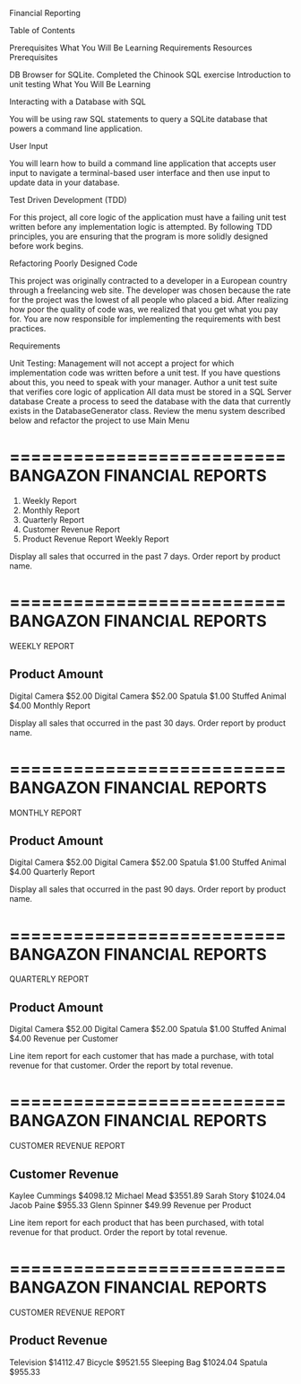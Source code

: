 ﻿Financial Reporting

Table of Contents

Prerequisites
What You Will Be Learning
Requirements
Resources
Prerequisites

DB Browser for SQLite.
Completed the Chinook SQL exercise
Introduction to unit testing
What You Will Be Learning

Interacting with a Database with SQL

You will be using raw SQL statements to query a SQLite database that powers a command line application.

User Input

You will learn how to build a command line application that accepts user input to navigate a terminal-based user interface and then use input to update data in your database.

Test Driven Development (TDD)

For this project, all core logic of the application must have a failing unit test written before any implementation logic is attempted. By following TDD principles, you are ensuring that the program is more solidly designed before work begins.

Refactoring Poorly Designed Code

This project was originally contracted to a developer in a European country through a freelancing web site. The developer was chosen because the rate for the project was the lowest of all people who placed a bid. After realizing how poor the quality of code was, we realized that you get what you pay for. You are now responsible for implementing the requirements with best practices.

Requirements

Unit Testing: Management will not accept a project for which implementation code was written before a unit test. If you have questions about this, you need to speak with your manager.
Author a unit test suite that verifies core logic of application
All data must be stored in a SQL Server database
Create a process to seed the database with the data that currently exists in the DatabaseGenerator class.
Review the menu system described below and refactor the project to use
Main Menu

==========================
BANGAZON FINANCIAL REPORTS
==========================

1. Weekly Report
2. Monthly Report
3. Quarterly Report
4. Customer Revenue Report
5. Product Revenue Report
Weekly Report

Display all sales that occurred in the past 7 days. Order report by product name.

==========================
BANGAZON FINANCIAL REPORTS
==========================

WEEKLY REPORT

Product                       Amount
-------------------------------------
Digital Camera                $52.00
Digital Camera                $52.00
Spatula                       $1.00
Stuffed Animal                $4.00
Monthly Report

Display all sales that occurred in the past 30 days. Order report by product name.

==========================
BANGAZON FINANCIAL REPORTS
==========================

MONTHLY REPORT

Product                       Amount
-------------------------------------
Digital Camera                $52.00
Digital Camera                $52.00
Spatula                       $1.00
Stuffed Animal                $4.00
Quarterly Report

Display all sales that occurred in the past 90 days. Order report by product name.

==========================
BANGAZON FINANCIAL REPORTS
==========================

QUARTERLY REPORT

Product                       Amount
-------------------------------------
Digital Camera                $52.00
Digital Camera                $52.00
Spatula                       $1.00
Stuffed Animal                $4.00
Revenue per Customer

Line item report for each customer that has made a purchase, with total revenue for that customer. Order the report by total revenue.

==========================
BANGAZON FINANCIAL REPORTS
==========================

CUSTOMER REVENUE REPORT

Customer                     Revenue
-----------------------------------------
Kaylee Cummings              $4098.12
Michael Mead                 $3551.89
Sarah Story                  $1024.04
Jacob Paine                  $955.33
Glenn Spinner                $49.99
Revenue per Product

Line item report for each product that has been purchased, with total revenue for that product. Order the report by total revenue.

==========================
BANGAZON FINANCIAL REPORTS
==========================

CUSTOMER REVENUE REPORT

Product                      Revenue
-----------------------------------------
Television                   $14112.47
Bicycle                      $9521.55
Sleeping Bag                 $1024.04
Spatula                      $955.33